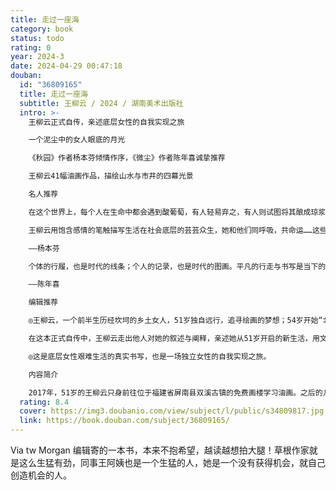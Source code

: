 ```yaml
---
title: 走过一座海
category: book
status: todo
rating: 0
year: 2024-3
date: 2024-04-29 00:47:18
douban:
  id: "36809165"
  title: 走过一座海
  subtitle: 王柳云 / 2024 / 湖南美术出版社
  intro: >-
    王柳云正式自传，亲述底层女性的自我实现之旅

    一个泥尘中的女人眼底的月光

    《秋园》作者杨本芬倾情作序，《微尘》作者陈年喜诚挚推荐

    王柳云41幅油画作品，描绘山水与市井的四幕光景

    名人推荐

    在这个世界上，每个人在生命中都会遇到酸葡萄，有人轻易弃之，有人则试图将其酿成琼浆，即使不行，也要吃下去果腹，王女士就属于后者。

    王柳云用饱含感情的笔触描写生活在社会底层的芸芸众生，她和他们同呼吸，共命运……这些故事在我们的情感深处产生回响，引发共鸣，这也是这本书中一道亮丽的风景线。

    ——杨本芬

    个体的行履，也是时代的线条；个人的记录，也是时代的图画。平凡的行走与书写是当下的声音，也将成为历史的回响。

    ——陈年喜

    编辑推荐

    ◎王柳云，一个前半生历经坎坷的乡土女人，51岁独自远行，追寻绘画的梦想；54岁开始“北漂”，白天在写字楼里做保洁员，夜晚徜徉在丰富的精神世界，画画，写作。她的故事被多家主流媒体报道后，触动了许多人的心灵。

    在这本正式自传中，王柳云走出他人对她的叙述与阐释，亲述她从51岁开启的新生活，用文字和41幅画作，勾勒出一个泥尘中的女人眼底的月光。

    ◎这是底层女性艰难生活的真实书写，也是一场独立女性的自我实现之旅。

    内容简介

    2017年，51岁的王柳云只身前往位于福建省屏南县双溪古镇的免费画楼学习油画。之后的几年，她辗转于地处浙江省沿海的家、深圳市大芬油画村、河南省柘城县的官庄村等地，学画、打工、游历，还曾在乡村学校当美术老师。2020年，王柳云开始“北漂”，白天在写字楼里做保洁员，夜里在自己的一方天地里画画、写作。许多媒体都曾对她的故事进行叙述和阐释。本书是王柳云的自传作品，她走出媒体的叙事，以亲历者的视角讲述自己从51岁开始的新生活，既有在山水间的诗意漫游，也有对底层女性群像的真实刻画。此外，本书还收录了王柳云的41幅油画作品。
  rating: 8.4
  cover: https://img3.doubanio.com/view/subject/l/public/s34809817.jpg
  link: https://book.douban.com/subject/36809165/
---
```


Via tw Morgan 编辑寄的一本书，本来不抱希望，越读越想拍大腿！草根作家就是这么生猛有劲，同事王阿姨也是一个生猛的人，她是一个没有获得机会，就自己创造机会的人。